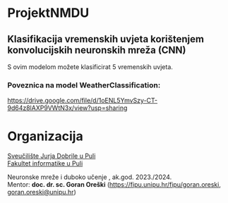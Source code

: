 # ProjektNMDU


## Klasifikacija vremenskih uvjeta korištenjem konvolucijskih neuronskih mreža (CNN)

S ovim modelom možete klasificirat 5 vremenskih uvjeta.


### Poveznica na model WeatherClassification:

https://drive.google.com/file/d/1oENL5YmvSzy-CT-9d64z8lAXP9VWtN3x/view?usp=sharing

# Organizacija

[Sveučilište Jurja Dobrile u Puli](http://www.unipu.hr/)  
[Fakultet informatike u Puli](https://fipu.unipu.hr/)

Neuronske mreže i duboko učenje , ak.god. 2023./2024.  
Mentor: **doc. dr. sc. Goran Oreški** (https://fipu.unipu.hr/fipu/goran.oreski, goran.oreski@unipu.hr)

